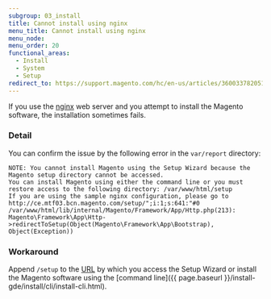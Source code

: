 ```yaml
---
subgroup: 03_install
title: Cannot install using nginx
menu_title: Cannot install using nginx
menu_node:
menu_order: 20
functional_areas:
  - Install
  - System
  - Setup
redirect_to: https://support.magento.com/hc/en-us/articles/360033782051
---
```


If you use the [nginx](https://glossary.magento.com/nginx) web server and you attempt to install the Magento software, the installation sometimes fails.

### Detail

You can confirm the issue by the following error in the `var/report` directory:

```text
NOTE: You cannot install Magento using the Setup Wizard because the Magento setup directory cannot be accessed.
You can install Magento using either the command line or you must restore access to the following directory: /var/www/html/setup
If you are using the sample nginx configuration, please go to http://ce.mtf03.bcn.magento.com/setup/";i:1;s:641:"#0 /var/www/html/lib/internal/Magento/Framework/App/Http.php(213): Magento\Framework\App\Http->redirectToSetup(Object(Magento\Framework\App\Bootstrap), Object(Exception))
```

### Workaround

Append `/setup` to the [URL](https://glossary.magento.com/url) by which you access the Setup Wizard or install the Magento software using the [command line]({{ page.baseurl }}/install-gde/install/cli/install-cli.html).

